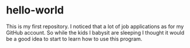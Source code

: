 hello-world
===========

This is my first repository. I noticed that a lot of job applications as for my GitHub account. So while the kids I babysit are sleeping I thought it would be a good idea to start to learn how to use this program.
